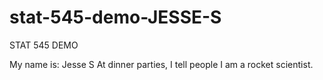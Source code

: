 # stat-545-demo-JESSE-S
STAT 545 DEMO

My name is: Jesse S
At dinner parties, I tell people I am a rocket scientist.
